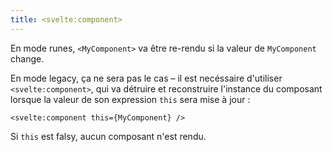 ```yaml
---
title: <svelte:component>
---
```


En mode runes, `<MyComponent>` va être re-rendu si la valeur de `MyComponent` change.

En mode legacy, ça ne sera pas le cas – il est necéssaire d'utiliser `<svelte:component>`, qui va
détruire et reconstruire l'instance du composant lorsque la valeur de son expression `this` sera
mise à jour :

```svelte
<svelte:component this={MyComponent} />
```

Si `this` est falsy, aucun composant n'est rendu.
